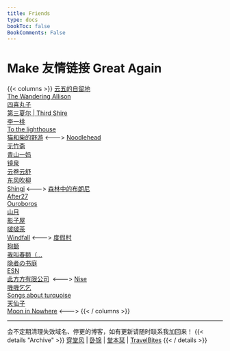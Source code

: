 ```yaml
---
title: Friends
type: docs
bookToc: false
BookComments: False
---
```

# Make 友情链接 Great Again
{{< columns >}}
[云五的自留地](https://yukieyun.net/)\
[The Wandering Allison](https://thewanderingallison.github.io/)\
[四喜丸子](https://fourhappylions.com/)\
[第三夏尔 | Third Shire](https://thirdshire.com/) \
[李一桃](https://yitaoli2023.github.io/yitaoli/) \
[To the lighthouse](http://owlswims.com/) \
[猫和柴的野游](https://meowshiba.com/)
<--->
[Noodlehead](http://noodlehead.life/)\
[无竹斋](http://bamboobone9.com/) \
[青山一妈](https://www.notion.so/e3d519283a9f4412acc1d174ec94e30d) \
[镜泉](https://www.notion.so/1eabb27c1e9c4db7b4480ae7e3d86b02) \
[云卷云舒](https://ephemeris.page/) \
[东风吹柳](https://dongfeng.space/) \
[Shingi](https://www.shingireservation.com/)
<--->
[森林中的布朗尼](http://pandapanderson.wordpress.com/) \
[After27](http://after27.me/)\
[Ouroboros](https://utopia.pursuitus.com/) \
[山月](https://sanguok.com/) \
[影子屋](https://blog.bgme.me/) \
[啵啵茶](https://changxiawushi.github.io/) \
[Windfall](https://blog.conditionalwind.space/)
<--->
[度假村](http://yocson.com/)\
[狗额](https://xnth97.github.io/) \
[我叫春额（…](http://brookcl.in/) \
[隐者の书庭](http://paxinla.github.io/)\
[ESN](https://blog-rouge-xi.vercel.app/) \
[此方方有限公司](https://blog.konata.co/) 
<--->
[Nise](https://blog.wraith615.xyz/) \
[嘰嘰乞乞](https://tiffahahahu7.github.io/gigigatgat/zh-tw/) \
[Songs about turquoise](https://turquoise.one/) \
[天仙子](https://tianxianzi.me) \
[Moon in Nowhere](https://innowhere.icu/)
<--->
{{< / columns >}}

---
会不定期清理失效域名、停更的博客，如有更新请随时联系我加回来！
{{< details "Archive" >}}
[穿堂风](https://machasoul.com/) | [卧锦](https://crescendomeow.wordpress.com/) | [堂本栞](https://shiorireads.ca/) | 
[TravelBites](http://travelbites.life/)
{{< / details >}}
